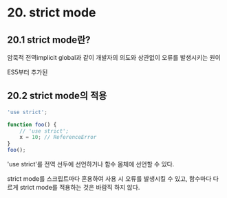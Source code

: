 # 20. strict mode
## 20.1 strict mode란?

암묵적 전역implicit global과 같이
개발자의 의도와 상관없이 오류를 발생시키는 원이

ES5부터 추가된 

## 20.2 strict mode의 적용

```js
'use strict';

function foo() {
    // 'use strict';
    x = 10; // ReferenceError
}
foo();
```
'use strict'를 전역 선두에 선언하거나 함수 몸체에 선언할 수 있다.

strict mode를 스크립트마다 혼용하여 사용 시 오류를 발생시킬 수 있고, 함수마다 다르게 strict mode를 적용하는 것은 바람직 하지 않다.
